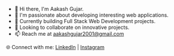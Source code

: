 
- 👋 Hi there, I'm Aakash Gujar.
- 👀 I'm passionate about developing interesting web applications.
- 🌱 Currently building Full Stack Web Development projects.
- 💞️ Looking to collaborate on innovative projects.
- 📫 Reach me at aakashgujar2001@gmail.com

🌐 Connect with me:
 [LinkedIn](https://linkedin.com/in/https://www.linkedin.com/in/aakash-gujar/) | [Instagram](https://instagram.com/bexst24)
